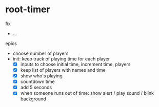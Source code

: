 # root-timer

fix
* ...

epics
* choose number of players
* init: keep track of playing time for each player
  - [x] inputs to choose initial time, increment time, players
  - [x] keep list of players with names and time
  - [x] show who's playing
  - [x] countdown time
  - [x] add 5 seconds 
  - [x] when someone runs out of time: show alert / play sound / blink background
